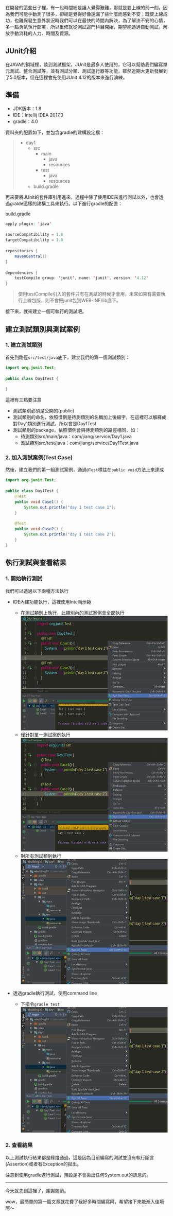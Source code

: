 在開發的這些日子裡，有一段時間總是讓人覺得艱難，那就是要上線的前一刻。因為我們可能手動測了很多，卻總是覺得好像還漏了些什麼而感到不安；既使上線成功，也難保發生意外狀況時我們可以在最快的時間內解決，為了解決不安的心情，多一點勇氣執行部署，所以重修就從測試這門科目開始，期望能透過自動測試，解放手動消耗的人力、時間及資源。

## JUnit介紹

在JAVA的領域裡，談到測試框架，JUnit是最多人使用的，它可以幫助我們編寫單元測試、整合測試等，並有測試分類、測試運行器等功能，雖然近期大更新發展到了5.0版本，但在這裡會先使用JUnit 4.12的版本來進行演練。


## 準備

- JDK版本：1.8
- IDE：Intellij IDEA 2017.3
- gradle：4.0

資料夾的配置如下，並包含gradle的建構設定檔：
> - day1
>    - src
>       - main
>          - java
>          - resources
>       - test
>          - java
>          - resources
>    - build.gradle


再來要將JUnit的套件庫引用進來，過程中除了使用IDE來進行測試以外，也會透過gralde這樣的建構工具來執行。以下進行gradle的配置：

build.gradle
```java
apply plugin: 'java'

sourceCompatibility = 1.8
targetCompatibility = 1.8

repositories {
    mavenCentral()
}

dependencies {
    testCompile group: 'junit', name: 'junit', version: '4.12'
}
```
> 使用testCompile引入的套件只有在測試的時候才會用，未來如果有需要執行上線包版，則不會把junit包到WEB-INF/lib底下。

接下來，就來建立一個可執行的測試吧。

## 建立測試類別與測試案例

### 1. 建立測試類別

首先到路徑`src/test/java`底下，建立我們的第一個測試類別：
```java
import org.junit.Test;

public class Day1Test {

}
```

這裡有三點要注意
- 測試類別必須是公開的(public)
- 測試類別的命名，依照慣例是待測類別的名稱加上後綴字，在這裡可以解釋成對Day1類別進行測試，所以會是Day1Test
- 測試類別的package，依照慣例會與待測類別的路徑相同，如：
    - 待測類別src/main/java：com/jiang/service/Day1.java
    - 測試類別src/test/java：com/jiang/service/Day1Test.java


### 2. 加入測試案例(Test Case)

然後，建立我們的第一組測試案例，通過`@Test`標註在`public void`方法上來達成
```java
import org.junit.Test;

public class Day1Test {
    @Test
    public void Case1() {
        System.out.println("day 1 test case 1");
    }

    @Test
    public void Case2() {
        System.out.println("day 1 test case 2");
    }
}
```

## 執行測試與查看結果

### 1. 開始執行測試

我們可以透過以下兩種方法執行
- IDE內建功能執行，這裡使用Intellij示範
   - 在測試類別上執行，此類別內的測試案例會全部執行
   ![day1-1.png](day1-1.png)
   - 僅針對單一測試案例執行
   ![day1-2.png](day1-2.png)
   - 對所有測試類別執行
   ![day1-3.png](day1-3.png)
   
- 透過gradle執行測試，使用command line
   - 下指令`gradle test`
   ![day1-3.png](day1-3.png)


### 2. 查看結果

以上測試執行結果都是綠燈通過，這是因為目前編寫的測試並沒有執行斷言(Assertion)或者有Exception的拋出。

注意到使用gradle進行測試，預設是不會拋出任何System.out的訊息的。


---
今天就先到這裡了，謝謝閱讀。

wow，最簡單的第一篇文章就花費了我好多時間編寫阿，希望接下來能漸入佳境阿～
